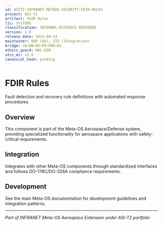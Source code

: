 ```yaml
---
id: ASIT2-INFRANET-METAOS-SECURITY-FDIR-RULES
project: ASI-T2
artifact: FDIR Rules
llc: SYSTEMS
classification: INTERNAL–EVIDENCE-REQUIRED
version: 1.0
release_date: 2024-09-24
maintainer: OOO (OS), IIS (Integration)
bridge: CB→QB→UE→FE→FWD→QS
ethics_guard: MAL-EEM
utcs_mi: v5.0
canonical_hash: pending
---
```


# FDIR Rules

Fault detection and recovery rule definitions with automated response procedures.

## Overview

This component is part of the Meta-OS Aerospace/Defense system, providing specialized functionality for aerospace applications with safety-critical requirements.

## Integration

Integrates with other Meta-OS components through standardized interfaces and follows DO-178C/DO-326A compliance requirements.

## Development

See the main Meta-OS documentation for development guidelines and integration patterns.

---

*Part of INFRANET Meta-OS Aerospace Extension under ASI-T2 portfolio*